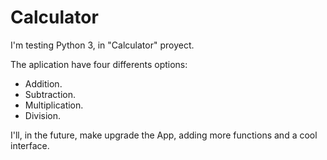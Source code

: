 # Calculator
I'm testing Python 3, in "Calculator" proyect.

The aplication have four differents options:
  - Addition.
  - Subtraction.
  - Multiplication.
  - Division.

I'll, in the future, make upgrade the App, adding more functions and a cool interface.
